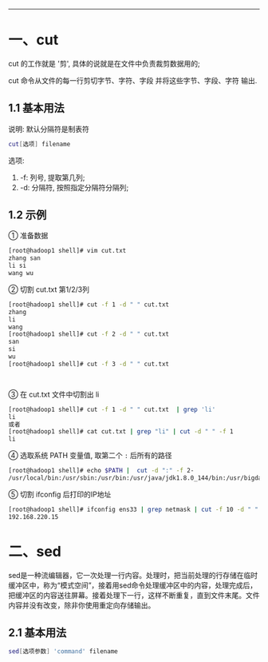 


---
# 一、cut 
cut 的工作就是 '剪', 具体的说就是在文件中负责裁剪数据用的;

cut 命令从文件的每一行剪切字节、字符、字段 并将这些字节、字段、字符 输出.

## 1.1 基本用法
说明: 默认分隔符是制表符
```bash
cut[选项] filename
```
选项:
 1. -f: 列号, 提取第几列;
 2. -d: 分隔符, 按照指定分隔符分隔列;
 
 ## 1.2 示例
① 准备数据
```bash
[root@hadoop1 shell]# vim cut.txt
zhang san
li si
wang wu
```
② 切割 cut.txt 第1/2/3列
```bash
[root@hadoop1 shell]# cut -f 1 -d " " cut.txt 
zhang
li
wang
[root@hadoop1 shell]# cut -f 2 -d " " cut.txt 
san
si
wu
[root@hadoop1 shell]# cut -f 3 -d " " cut.txt 




```
③ 在 cut.txt 文件中切割出 li
```bash
[root@hadoop1 shell]# cut -f 1 -d " " cut.txt  | grep 'li'
li
或者 
[root@hadoop1 shell]# cat cut.txt | grep "li" | cut -d " " -f 1
li
```

④ 选取系统 PATH 变量值, 取第二个 `:` 后所有的路径
```bash
[root@hadoop1 shell]# echo $PATH |  cut -d ":" -f 2-
/usr/local/bin:/usr/sbin:/usr/bin:/usr/java/jdk1.8.0_144/bin:/usr/bigdata/hadoop/hadoop-2.7.2/bin:/usr/bigdata/hadoop/hadoop-2.7.2/sbin:/usr/bigdata/zookeeper/zookeeper-3.4.10/bin:/usr/bigdata/kafka/kafka_2.11-0.11.0.2/bin:/usr/bigdata/hbase/hbase-1.3.1/bin:/usr/bigdata/scala/scala-2.11.12/bin:/usr/bigdata/spark/spark-2.1.1-bin-hadoop2.7/bin:/usr/bigdata/hive/hive/bin:/root/bin
```

⑤ 切割 ifconfig 后打印的IP地址
```bash
[root@hadoop1 shell]# ifconfig ens33 | grep netmask | cut -f 10 -d " "
192.168.220.15
```

# 二、sed
sed是一种流编辑器，它一次处理一行内容。处理时，把当前处理的行存储在临时缓冲区中，称为“模式空间”，接着用sed命令处理缓冲区中的内容，处理完成后，把缓冲区的内容送往屏幕。接着处理下一行，这样不断重复，直到文件末尾。文件内容并没有改变，除非你使用重定向存储输出。

## 2.1 基本用法
```bash
sed[选项参数] 'command' filename
```



